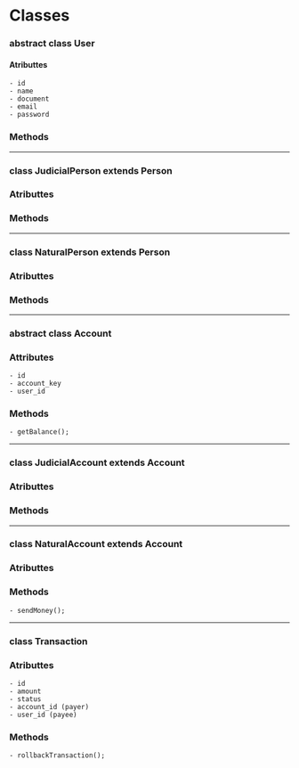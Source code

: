 # Classes

### abstract class User
#### Atributtes
    - id
    - name
    - document
    - email
    - password
### Methods
    
----------------------------
### class JudicialPerson extends Person
### Atributtes
### Methods
---------------------------
### class NaturalPerson extends Person
### Atributtes
### Methods
---------------------------
### abstract class Account
### Attributes 
    - id
    - account_key
    - user_id
### Methods
    - getBalance();
---------------------------
### class JudicialAccount extends Account
### Atributtes
### Methods
---------------------------
### class NaturalAccount extends Account
### Atributtes
### Methods
    - sendMoney();
---------------------------
### class Transaction
### Atributtes
    - id
    - amount
    - status 
    - account_id (payer)
    - user_id (payee)
### Methods
    - rollbackTransaction();


